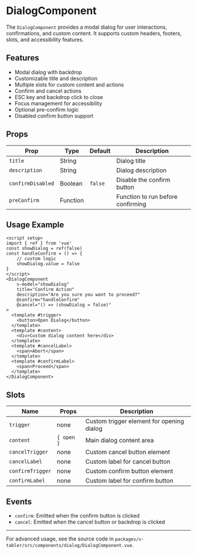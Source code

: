 # DialogComponent

The `DialogComponent` provides a modal dialog for user interactions, confirmations, and custom content. It supports custom headers, footers, slots, and accessibility features.

## Features

- Modal dialog with backdrop
- Customizable title and description
- Multiple slots for custom content and actions
- Confirm and cancel actions
- ESC key and backdrop click to close
- Focus management for accessibility
- Optional pre-confirm logic
- Disabled confirm button support

## Props

| Prop              | Type     | Default | Description                       |
| ----------------- | -------- | ------- | --------------------------------- |
| `title`           | String   |         | Dialog title                      |
| `description`     | String   |         | Dialog description                |
| `confirmDisabled` | Boolean  | `false` | Disable the confirm button        |
| `preConfirm`      | Function |         | Function to run before confirming |

## Usage Example

```vue
<script setup>
import { ref } from 'vue'
const showDialog = ref(false)
const handleConfirm = () => {
    // custom logic
    showDialog.value = false
}
</script>
<DialogComponent
    v-model="showDialog"
    title="Confirm Action"
    description="Are you sure you want to proceed?"
    @confirm="handleConfirm"
    @cancel="() => (showDialog = false)"
>
  <template #trigger>
    <button>Open Dialog</button>
  </template>
  <template #content>
    <div>Custom dialog content here</div>
  </template>
  <template #cancelLabel>
    <span>Abort</span>
  </template>
  <template #confirmLabel>
    <span>Proceed</span>
  </template>
</DialogComponent>
```

## Slots

| Name             | Props      | Description                               |
| ---------------- | ---------- | ----------------------------------------- |
| `trigger`        | none       | Custom trigger element for opening dialog |
| `content`        | `{ open }` | Main dialog content area                  |
| `cancelTrigger`  | none       | Custom cancel button element              |
| `cancelLabel`    | none       | Custom label for cancel button            |
| `confirmTrigger` | none       | Custom confirm button element             |
| `confirmLabel`   | none       | Custom label for confirm button           |

## Events

- `confirm`: Emitted when the confirm button is clicked
- `cancel`: Emitted when the cancel button or backdrop is clicked

---

For advanced usage, see the source code in `packages/v-tabler/src/components/dialog/DialogComponent.vue`.
